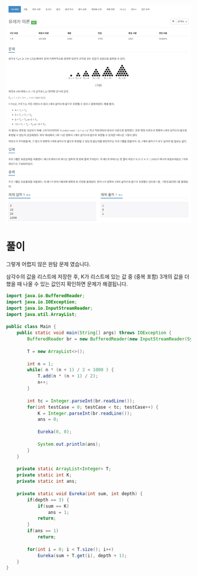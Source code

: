 ![Main10448](.\img\Main10448.jpg)



# 풀이

그렇게 어렵지 않은 완탐 문제 였습니다.

삼각수의 값을 리스트에 저장한 후, K가 리스트에 있는 값 중 (중복 포함) 3개의 값을 더했을 때 나올 수 있는 값인지 확인하면 문제가 해결됩니다.



``` java
import java.io.BufferedReader;
import java.io.IOException;
import java.io.InputStreamReader;
import java.util.ArrayList;

public class Main {
	public static void main(String[] args) throws IOException {
		BufferedReader br = new BufferedReader(new InputStreamReader(System.in));
		
		T = new ArrayList<>();
		
		int n = 1;
		while( n * (n + 1) / 2 < 1000 ) {
			T.add(n * (n + 1) / 2);
			n++;
		}
		
		int tc = Integer.parseInt(br.readLine());
		for(int testCase = 0; testCase < tc; testCase++) {
			K = Integer.parseInt(br.readLine());
			ans = 0;
			
			Eureka(0, 0);
			
			System.out.println(ans);
		}
	}
	
	private static ArrayList<Integer> T;
	private static int K;
	private static int ans;
	
	private static void Eureka(int sum, int depth) {
		if(depth == 3) {
			if(sum == K)
				ans = 1;
			return;
		}
		if(ans == 1)
			return;
		
		for(int i = 0; i < T.size(); i++)
			Eureka(sum + T.get(i), depth + 1);
	}
}
```

